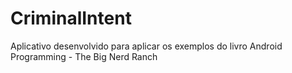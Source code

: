 # CriminalIntent
Aplicativo desenvolvido para aplicar os exemplos do livro Android Programming - The Big Nerd Ranch
